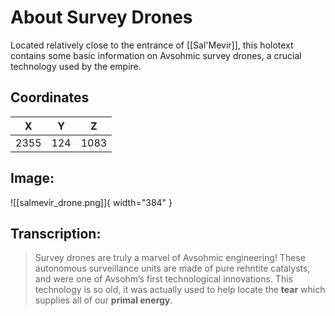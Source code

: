 # About Survey Drones

Located relatively close to the entrance of [[Sal'Mevir]], this holotext contains some basic information on Avsohmic survey drones, a crucial technology used by the empire.

## Coordinates
| **X** | **Y** | **Z** |
| :---: | :---: | :---: |
| 2355 |  124  | 1083 |

## Image:

![[salmevir_drone.png]]{ width="384" }

## Transcription:
> Survey drones are truly a marvel of Avsohmic engineering! These autonomous surveillance units are made of pure rehntite catalysts, and were one of Avsohm’s first technological innovations. This technology is so old, it was actually used to help locate the **tear** which supplies all of our **primal energy**.
